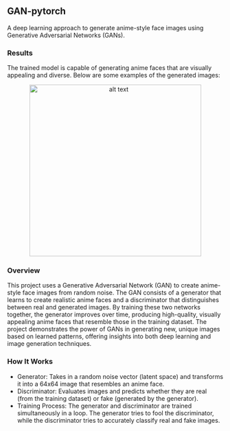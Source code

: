## GAN-pytorch
A deep learning approach to generate anime-style face images using Generative Adversarial Networks (GANs).  

### Results

The trained model is capable of generating anime faces that are visually appealing and diverse. Below are some examples of the generated images:

<p align="center">
  <img src="https://github.com/ft-sreedeep/GAN-pytorch/blob/main/anime_training.gif" alt="alt text" width="400" />
</p>



### Overview 

This project uses a Generative Adversarial Network (GAN) to create anime-style face images from random noise. The GAN consists of a generator that learns to create realistic anime faces and a discriminator that distinguishes between real and generated images. By training these two networks together, the generator improves over time, producing high-quality, visually appealing anime faces that resemble those in the training dataset. The project demonstrates the power of GANs in generating new, unique images based on learned patterns, offering insights into both deep learning and image generation techniques.


### How It Works

* Generator: Takes in a random noise vector (latent space) and transforms it into a 64x64 image that resembles an anime face.
* Discriminator: Evaluates images and predicts whether they are real (from the training dataset) or fake (generated by the generator).
* Training Process: The generator and discriminator are trained simultaneously in a loop. The generator tries to fool the discriminator, while the discriminator tries to accurately classify real and fake images.
